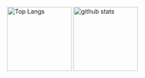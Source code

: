 
<p align="left"> 
  <img alt="Top Langs" height="150px" src="https://github-readme-stats.vercel.app/api/top-langs/?username=wf001&layout=compact&show_icons=false&theme=outrun&langs_count=6&&hide=scss,html,makefile,javascript,css" />
  <img alt="github stats" height="150px" src="https://github-readme-stats.vercel.app/api?username=wf001&count_private=true&show_icons=true&theme=outrun" />
</p>
